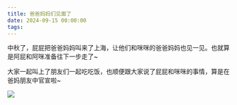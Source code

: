 ```yaml
---
title: 爸爸妈妈们见面了
date: 2024-09-15 00:00:00
tags:
---
```


中秋了，屁屁把爸爸妈妈叫来了上海，让他们和咪咪的爸爸妈妈也见一见。也就算是阿屁和阿咪准备往下一步走了~

大家一起叫上了朋友们一起吃吃饭，也顺便跟大家说了屁屁和咪咪的事情，算是在爸妈朋友中官宣啦~

![](/images/20240915_001.jpg)